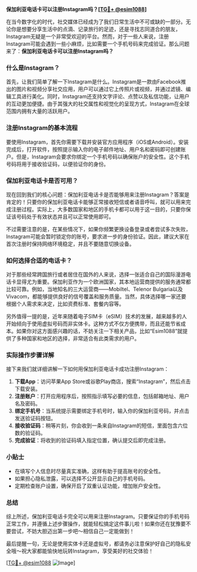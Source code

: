 **保加利亚电话卡可以注册Instagram吗？[[TG💪+ @esim1088](https://t.me/s/esim1088)]**

在当今数字化的时代，社交媒体已经成为了我们日常生活中不可或缺的一部分。无论你是想要分享生活中的点滴、记录旅行的足迹，还是寻找志同道合的朋友，Instagram无疑是一个非常受欢迎的平台。然而，对于一些人来说，注册Instagram可能会遇到一些小麻烦，比如需要一个手机号码来完成验证。那么问题来了：**保加利亚电话卡可以注册Instagram吗？**

### 什么是Instagram？

首先，让我们简单了解一下Instagram是什么。Instagram是一款由Facebook推出的图片和视频分享社交应用，用户可以通过它上传照片或视频，并通过滤镜、编辑工具进行美化。同时，Instagram还支持文字评论、点赞以及私信功能，让用户的互动更加便捷。由于其强大的社交属性和视觉化的呈现方式，Instagram在全球范围内拥有大量的活跃用户。

### 注册Instagram的基本流程

要使用Instagram，首先你需要下载并安装官方应用程序（iOS或Android）。安装完成后，打开软件，按照提示输入你的电子邮件地址、用户名和密码即可创建账户。但是，Instagram会要求你绑定一个手机号码以确保账户的安全性。这个手机号码将用于接收验证码，以便验证你的身份。

### 保加利亚电话卡是否可用？

现在回到我们的核心问题：保加利亚电话卡是否能够用来注册Instagram？答案是肯定的！只要你的保加利亚电话卡能够正常接收短信或者语音呼叫，就可以用来完成注册过程。实际上，大多数国家和地区的手机卡都可以用于这一目的，只要你保证该号码处于有效状态并且可以正常使用即可。

不过需要注意的是，在某些情况下，如果你频繁更换设备登录或者尝试多次失败，Instagram可能会暂时锁定你的账号，要求进一步的身份验证。因此，建议大家在首次注册时保持网络环境稳定，并且不要随意切换设备。

### 如何选择合适的电话卡？

对于那些经常跨国旅行或者居住在国外的人来说，选择一张适合自己的国际漫游电话卡显得尤为重要。保加利亚作为一个欧洲国家，其本地运营商提供的服务通常都比较可靠。例如，当地知名的三大运营商——Mobiltel、Telenor Bulgaria以及Vivacom，都能够提供良好的信号覆盖和服务质量。当然，具体选择哪一家还要根据个人需求来决定，比如资费标准、套餐内容等。

另外值得一提的是，近年来随着电子SIM卡（eSIM）技术的发展，越来越多的人开始倾向于使用虚拟号码而非实体卡。这种方式不仅方便携带，而且还能节省成本。如果你对这方面感兴趣的话，不妨关注一下相关产品，比如“Esim1088”就提供了多种国家和地区的选择，非常适合有此类需求的用户。

### 实际操作步骤详解

接下来我们就详细讲解一下如何用保加利亚电话卡成功注册Instagram：

1. **下载App**：访问苹果App Store或谷歌Play商店，搜索“Instagram”，然后点击下载安装。
2. **注册账户**：打开应用程序后，按照指示填写必要的信息，包括邮箱地址、用户名及密码。
3. **绑定手机号**：当系统提示需要绑定手机号时，输入你的保加利亚号码，并点击发送验证码按钮。
4. **接收验证码**：稍等片刻，你会收到一条来自Instagram的短信，里面包含六位数的验证码。
5. **完成验证**：将收到的验证码填入指定位置，确认提交后即完成注册。

### 小贴士

- 在填写个人信息时尽量真实准确，这样有助于提高账号的安全性。
- 如果担心隐私泄露，可以选择不公开显示自己的手机号码。
- 定期检查账户设置，确保开启了双重认证功能，增加账户安全性。

### 总结

综上所述，保加利亚电话卡完全可以用来注册Instagram。只要保证你的手机号码正常工作，并遵循上述步骤操作，就能轻松搞定这件事儿啦！如果你还在犹豫要不要尝试，不妨大胆迈出第一步吧～相信自己一定能做到！

最后提醒一句，无论是使用实体卡还是虚拟号，都请务必注意保护好自己的隐私安全哦～祝大家都能愉快地玩转Instagram，享受美好的社交体验！

[[TG💪+ @esim1088](https://t.me/s/esim1088) ![Image](https://i.postimg.cc/4NQfJmqS/Snipaste-2025-05-13-00-14-12.png)]